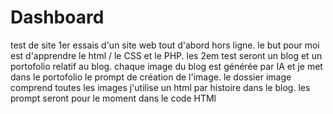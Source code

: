 # Dashboard
test de site
1er essais d'un site web tout d'abord hors ligne.
le but pour moi est d'apprendre le html / le CSS et le PHP.
les 2em test seront un blog et un portofolio relatif au blog.
chaque image du blog est générée par IA et je met dans le portofolio le prompt de création de l'image.
le dossier image comprend toutes les images
j'utilise un html par histoire dans le blog.
les prompt seront pour le moment dans le code HTMl
